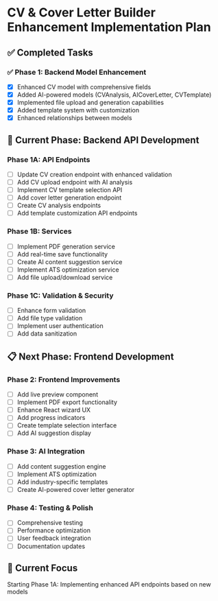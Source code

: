 # CV & Cover Letter Builder Enhancement Implementation Plan

## ✅ Completed Tasks

### ✅ Phase 1: Backend Model Enhancement
- [x] Enhanced CV model with comprehensive fields
- [x] Added AI-powered models (CVAnalysis, AICoverLetter, CVTemplate)
- [x] Implemented file upload and generation capabilities
- [x] Added template system with customization
- [x] Enhanced relationships between models

## 🔄 Current Phase: Backend API Development

### Phase 1A: API Endpoints
- [ ] Update CV creation endpoint with enhanced validation
- [ ] Add CV upload endpoint with AI analysis
- [ ] Implement CV template selection API
- [ ] Add cover letter generation endpoint
- [ ] Create CV analysis endpoints
- [ ] Add template customization API endpoints

### Phase 1B: Services
- [ ] Implement PDF generation service
- [ ] Add real-time save functionality
- [ ] Create AI content suggestion service
- [ ] Implement ATS optimization service
- [ ] Add file upload/download service

### Phase 1C: Validation & Security
- [ ] Enhance form validation
- [ ] Add file type validation
- [ ] Implement user authentication
- [ ] Add data sanitization

## 📋 Next Phase: Frontend Development

### Phase 2: Frontend Improvements
- [ ] Add live preview component
- [ ] Implement PDF export functionality
- [ ] Enhance React wizard UX
- [ ] Add progress indicators
- [ ] Create template selection interface
- [ ] Add AI suggestion display

### Phase 3: AI Integration
- [ ] Add content suggestion engine
- [ ] Implement ATS optimization
- [ ] Add industry-specific templates
- [ ] Create AI-powered cover letter generator

### Phase 4: Testing & Polish
- [ ] Comprehensive testing
- [ ] Performance optimization
- [ ] User feedback integration
- [ ] Documentation updates

## 🎯 Current Focus
Starting Phase 1A: Implementing enhanced API endpoints based on new models
